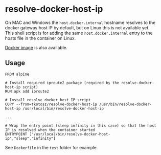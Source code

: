 # resolve-docker-host-ip

On MAC and Windows the `host.docker.internal` hostname resolves to the docker gateway host IP by default, but on Linux this is not available yet.
This shell script is for adding the same `host.docker.internal` entry to the hosts file in the container on Linux.

[Docker image](https://hub.docker.com/repository/docker/tkotosz/resolve-docker-host-ip) is also available.

## Usage

```
FROM alpine

# Install required iproute2 package (required by the resolve-docker-host-ip script) 
RUN apk add iproute2

# Install resolve docker host IP script
COPY --from=tkotosz/resolve-docker-host-ip /usr/bin/resolve-docker-host-ip /usr/local/bin/resolve-docker-host-ip

...

# Wrap the entry point (sleep infinity in this case) so that the host IP is resolved when the container started
ENTRYPOINT ["/usr/local/bin/resolve-docker-host-ip","sleep","infinity"]
```

See `Dockerfile` in the `test` folder for example.
